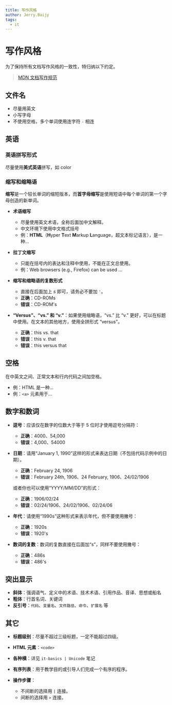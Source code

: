 ```yaml
---
title: 写作风格
author: Jerry.Baijy
tags:
  - it
---
```


# 写作风格

为了保持所有文档写作风格的一致性，特归纳以下约定。

> [MDN 文档写作规范](https://developer.mozilla.org/zh-CN/docs/MDN/Writing_guidelines/Writing_style_guide)

## 文件名

- 尽量用英文
- 小写字母
- 不使用空格，多个单词使用连字符 `-` 相连

## 英语

### 英语拼写形式

尽量使用**美式英语**拼写，如 color

### 缩写和缩略语

**缩写**是一个较长单词的缩短版本，而**首字母缩写**是使用短语中每个单词的第一个字母创造的新单词。

- **术语缩写**

  - 尽量使用英文术语，全称后面加中文解释。
  - 中文环境下使用中文格式括号
  - 例：**HTML**（**H**yper **T**ext **M**arkup **L**anguage，超文本标记语言），是一种...

- **拉丁文缩写**

  - 只能在括号内的表达和注释中使用，不能在正文总使用。
  - 例：Web browsers (e.g., Firefox) can be used ...

- **缩写和缩略语的复数形式**

  - 直接在后面加上 _s_ 即可，请务必不要加 `'`。
  - **正确**：CD-ROMs
  - **错误**：CD-ROM's

- **“Versus”、“vs.” 和 “v.”**：如果使用缩略语，“vs.” 比 “v.” 更好，可以在标题中使用。在文本的其他地方，使用全拼形式 “versus”。

  - **正确**：this vs. that
  - **错误**：this v. that
  - **错误**：this versus that

## 空格

在中英文之间、正常文本和行内代码之间加空格。

- 例：HTML 是一种...
- 例：`<a>` 元素用于...

## 数字和数词

- **逗号**：应该仅在数字的位数大于等于 5 位时才使用逗号分隔符：

  - **正确**：4000、54,000
  - **错误**：4,000、54000

- **日期**：请用“January 1, 1990”这样的形式来表达日期（不包括代码示例中的日期）。

  - **正确**：February 24, 1906
  - **错误**：February 24th, 1906、24 February, 1906、24/02/1906

  或者你也可以使用“YYYY/MM/DD”的形式：

  - **正确**：1906/02/24
  - **错误**：02/24/1906、24/02/1906、02/24/06

- **年代**：请使用“1990s”这种形式来表示年代，但不要使用撇号：

  - **正确**：1920s
  - **错误**：1920's

- **数词的复数**：数词的复数直接在后面加“s”，同样不要使用撇号：

  - **正确**：486s
  - **错误**：486's

## 突出显示

- **斜体**：强调语气、定义中的术语、技术术语、引用作品、音译、思想或船名
- **粗体**：行首名词、关键词
- **反引号**：`代码`、`变量名`、`文件路径`、`命令`、`扩展名` 等

## 其它

- **标题级别**：尽量不超过三级标题，一定不能超过四级。
- **HTML 元素**：`<code>`
- **各种横**：详见 `it-basics | Unicode` 笔记
- **有序列表**：用于教学目的或引导人们完成一个有序的程序。
- **操作步骤**：

  - 不间断的选择用 `|` 连接。
  - 间断的选择用 `>` 连接。
